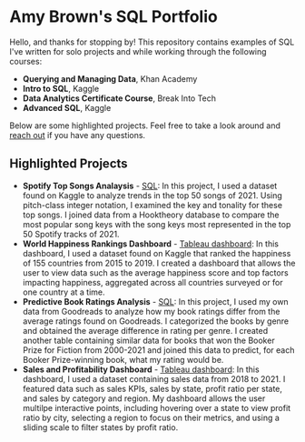 # Amy Brown's SQL Portfolio

Hello, and thanks for stopping by! This repository contains examples of SQL I've written for solo projects and while working through the following courses: 

* **Querying and Managing Data**, Khan Academy
* **Intro to SQL**, Kaggle
* **Data Analytics Certificate Course**, Break Into Tech
* **Advanced SQL**, Kaggle

Below are some highlighted projects. Feel free to take a look around and [reach out](https://www.linkedin.com/in/amymartikabrown/) if you have any questions.

## Highlighted Projects
* **Spotify Top Songs Analaysis** - [SQL](https://github.com/amymartika/SQL/blob/main/Spotify%20Top%20Songs%202021%20Data%20Analysis): In this project, I used a dataset found on Kaggle to analyze trends in the top 50 songs of 2021. Using pitch-class integer notation, I examined the key and tonality for these top songs. I joined data from a Hooktheory database to compare the most popular song keys with the song keys most represented in the top 50 Spotify tracks of 2021.
* **World Happiness Rankings Dashboard** - [Tableau dashboard](https://public.tableau.com/app/profile/amymartika/viz/WorldHappinessReport_16737679931360/WorldHappinessReport): In this dashboard, I used a dataset found on Kaggle that ranked the happiness of 155 countries from 2015 to 2019. I created a dashboard that allows the user to view data such as the average happiness score and top factors impacting happiness, aggregated across all countries surveyed or for one country at a time. 
* **Predictive Book Ratings Analysis** - [SQL](https://github.com/amymartika/SQL/blob/main/Predicting%20Book%20Ratings): In this project, I used my own data from Goodreads to analyze how my book ratings differ from the average ratings found on Goodreads. I categorized the books by genre and obtained the average difference in rating per genre. I created another table containing similar data for books that won the Booker Prize for Fiction from 2000-2021 and joined this data to predict, for each Booker Prize-winning book, what my rating would be.
* **Sales and Profitability Dashboard** - [Tableau dashboard](https://public.tableau.com/app/profile/amymartika/viz/ExecutiveOverview_16733205488000/ExecutiveOverview): In this dashboard, I used a dataset containing sales data from 2018 to 2021. I featured data such as sales KPIs, sales by state, profit ratio per state, and sales by category and region. My dashboard allows the user multilpe interactive points, including hovering over a state to view profit ratio by city, selecting a region to focus on their metrics, and using a sliding scale to filter states by profit ratio.
